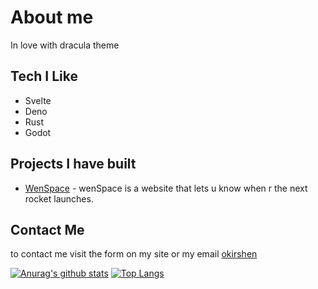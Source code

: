 
# About me
In love with dracula theme

## Tech I Like
- Svelte
- Deno
- Rust
- Godot

## Projects I have built
<!-- [my site](https://okirshen.xyz) - my site showcasing more projects and info about me. -->
- [WenSpace](https://wenspace.xyz) - wenSpace is a website that lets u know when r the next rocket launches.

## Contact Me
to contact me visit the form on my site or my email [okirshen](mailto:okirshen@gmail.com)

[![Anurag's github stats](https://github-readme-stats.vercel.app/api?username=okirshen&theme=dracula)](https://github.com/okirshen/github-readme-stats)
[![Top Langs](https://github-readme-stats.vercel.app/api/top-langs/?username=okirshen&theme=dracula)](https://github.com/anuraghazra/github-readme-stats)
